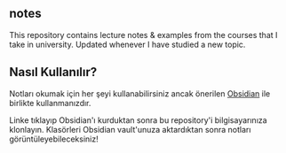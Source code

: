 ## notes
This repository contains lecture notes & examples from the courses that I take in university. Updated whenever I have studied a new topic.

## Nasıl Kullanılır?
Notları okumak için her şeyi kullanabilirsiniz ancak önerilen [Obsidian](https://obsidian.md) ile birlikte kullanmanızdır. 

Linke tıklayıp Obsidian'ı kurduktan sonra bu repository'i bilgisayarınıza klonlayın. Klasörleri Obsidian vault'unuza aktardıktan sonra notları görüntüleyebileceksiniz!
